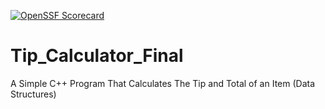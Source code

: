 [![OpenSSF Scorecard](https://api.securityscorecards.dev/projects/github.com/{Nash}/{https://github.com/NWMorrison/Tip_Calculator_Final/tree/main}/badge)](https://securityscorecards.dev/viewer/?uri=github.com/{Nash}/{https://github.com/NWMorrison/Tip_Calculator_Final/tree/main})
# Tip_Calculator_Final
 A Simple C++ Program That Calculates The Tip and Total of an Item (Data Structures)
